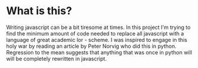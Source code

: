 # What is this?
Writing javascript can be a bit tiresome at times. In this project I'm trying to find the minimum amount of code needed
to replace all javascript with a language of great academic lor - scheme. I was inspired to engage in this holy war by reading an
article by Peter Norvig who did this in python. Regression to the mean suggests that anything that was once in python will
will be completely rewritten in javascript. 

